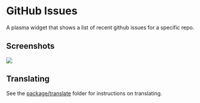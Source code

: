 # GitHub Issues

A plasma widget that shows a list of recent github issues for a specific repo.

## Screenshots

![](https://i.imgur.com/A8hO2Vh.png)

## Translating

See the [package/translate](package/translate) folder for instructions on translating.

